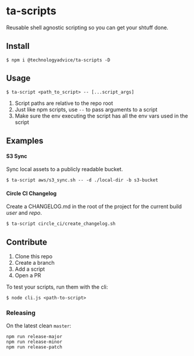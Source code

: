 ta-scripts
==========
Reusable shell agnostic scripting so you can get your shtuff done.

## Install

    $ npm i @technologyadvice/ta-scripts -D

## Usage

    $ ta-script <path_to_script> -- [...script_args]

1. Script paths are relative to the repo root
1. Just like npm scripts, use `--` to pass arguments to a script
1. Make sure the env executing the script has all the env vars used in the script

## Examples

#### S3 Sync

Sync local assets to a publicly readable bucket.

    $ ta-script aws/s3_sync.sh -- -d ./local-dir -b s3-bucket

#### Circle CI Changelog

Create a CHANGELOG.md in the root of the project for the current build _user_ and _repo_.

    $ ta-script circle_ci/create_changelog.sh

## Contribute

1. Clone this repo
1. Create a branch
1. Add a script
1. Open a PR

To test your scripts, run them with the cli:

    $ node cli.js <path-to-script>

### Releasing

On the latest clean `master`:

    npm run release-major
    npm run release-minor
    npm run release-patch
